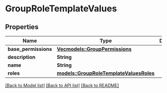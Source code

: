 # GroupRoleTemplateValues

## Properties

Name | Type | Description | Notes
------------ | ------------- | ------------- | -------------
**base_permissions** | [**Vec<models::GroupPermissions>**](GroupPermissions.md) |  | 
**description** | **String** |  | 
**name** | **String** |  | 
**roles** | [**models::GroupRoleTemplateValuesRoles**](GroupRoleTemplateValues_roles.md) |  | 

[[Back to Model list]](../README.md#documentation-for-models) [[Back to API list]](../README.md#documentation-for-api-endpoints) [[Back to README]](../README.md)


